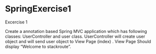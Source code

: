 # SpringExercise1

Excercise 1

Create a annotation based Spring MVC application which has following classes:
 UserController and user class. 
UserController will create user object and will send user object to View Page (index) . 
 View Page Should display “Welcome <user> to stackroute”.

